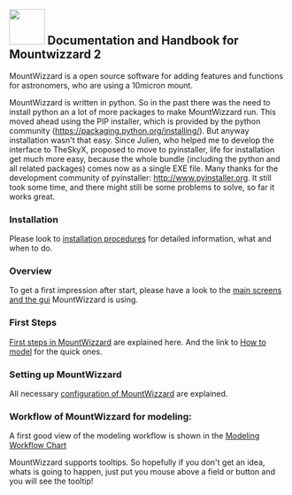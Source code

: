 ## <img src="../pics/mw.png" width='64' height='64'/> Documentation and Handbook for Mountwizzard 2

MountWizzard is a open source software for adding features and functions for astronomers, who are using a 10micron mount.

MountWizzard is written in python. So in the past there was the need to install python an a lot of more packages to
make MountWizzard run. This moved ahead using the PIP installer, which is provided by the python community
(https://packaging.python.org/installing/). But anyway installation wasn't that easy.
Since Julien, who helped me to develop the interface to TheSkyX, proposed to move to pyinstaller,
life for installation get much more easy, because the whole bundle (including the python and all related
packages) comes now as a single EXE file. Many thanks for the development community of pyinstaller: http://www.pyinstaller.org.
It still took some time, and there might still be some problems to solve, so far it works great.

### Installation
Please look to [installation procedures](installation.md) for detailed information, what and when to do.
### Overview
To get a first impression after start, please have a look to the [main screens and the gui](overview.md) MountWizzard is using.
### First Steps
[First steps in MountWizzard](firststeps.md) are explained here. And the link to [How to model](firststeps3.md) for the quick ones.
### Setting up MountWizzard
All necessary [configuration of MountWizzard](installation.md) are explained.
### Workflow of MountWizzard for modeling:
A first good view of the modeling workflow is shown in the [Modeling Workflow Chart](modeling_workflow.md)

MountWizzard supports tooltips. So hopefully if you don't get an idea, whats is going to happen, just put you mouse above
a field or button and you will see the tooltip!


